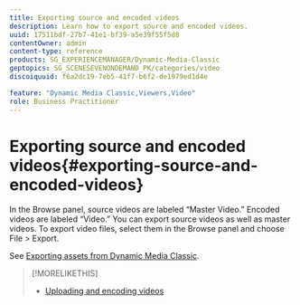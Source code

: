 ```yaml
---
title: Exporting source and encoded videos
description: Learn how to export source and encoded videos.
uuid: 17511bdf-27b7-41e1-bf39-a5e39f55f5d8
contentOwner: admin
content-type: reference
products: SG_EXPERIENCEMANAGER/Dynamic-Media-Classic
geptopics: SG_SCENESEVENONDEMAND_PK/categories/video
discoiquuid: f6a2dc19-7eb5-41f7-b6f2-de1979ed1d4e

feature: "Dynamic Media Classic,Viewers,Video"
role: Business Practitioner
---
```


# Exporting source and encoded videos{#exporting-source-and-encoded-videos}

In the Browse panel, source videos are labeled “Master Video.” Encoded videos are labeled “Video.” You can export source videos as well as master videos. To export video files, select them in the Browse panel and choose File > Export.

See [Exporting assets from Dynamic Media Classic](exporting-assets-from-dmc.md#exporting-assets-from-dmc).

>[!MORELIKETHIS]
>
>* [Uploading and encoding videos](uploading-encoding-videos.md#uploading_and_encoding_videos)
